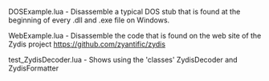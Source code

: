 DOSExample.lua - Disassemble a typical DOS stub that is found at the beginning of every .dll and .exe file on Windows.

WebExample.lua - Disassemble the code that is found on the web site of the Zydis project https://github.com/zyantific/zydis

test_ZydisDecoder.lua - Shows using the 'classes' ZydisDecoder and ZydisFormatter
